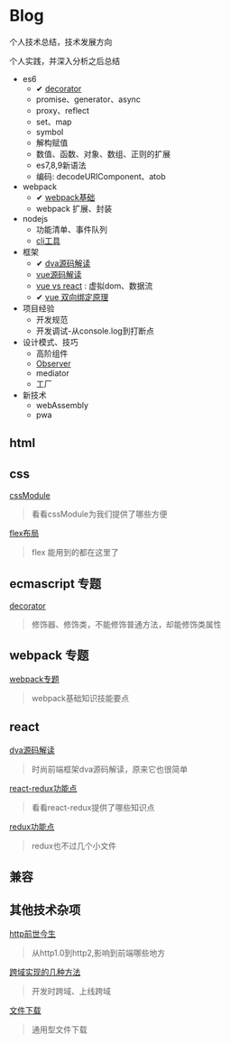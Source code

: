 # Blog

个人技术总结，技术发展方向

个人实践，并深入分析之后总结

- es6
  - ✔ [decorator](es/es6-decorator.md)
  - promise、generator、async
  - proxy、reflect
  - set、map
  - symbol
  - 解构赋值
  - 数值、函数、对象、数组、正则的扩展
  - es7,8,9新语法
  - 编码: decodeURIComponent、atob
- webpack
  - ✔ [webpack基础](webpack/webpack专题.md)
  - webpack 扩展、封装
- nodejs
  - 功能清单、事件队列
  - [cli工具](nodejs/cli工具.md)
- 框架
  - ✔ [dva源码解读](react/dva源码解读.md)
  - [vue源码解读](vue/sourceCodeAnalysis.md)
  - [vue vs react](react/react-vs-vue.md) : 虚拟dom、数据流
  - ✔ [vue 双向绑定原理](vue/vue响应式原理.md)
- 项目经验
  - 开发规范
  - 开发调试-从console.log到打断点
- 设计模式、技巧
  - 高阶组件
  - [Observer](designModal/从vue响应式数据看观察者模式.md)
  - mediator
  - 工厂
- 新技术
  - webAssembly
  - pwa

## html

## css

[cssModule](css/cssModule.md)

> 看看cssModule为我们提供了哪些方便

[flex布局](css/flex.md)

> flex 能用到的都在这里了

## ecmascript 专题

[decorator](es/es6-decorator.md)

> 修饰器、修饰类，不能修饰普通方法，却能修饰类属性

## webpack 专题

[webpack专题](webpack/webpack专题.md)

> webpack基础知识技能要点

## react

[dva源码解读](react/dva源码解读.md)

> 时尚前端框架dva源码解读，原来它也很简单

[react-redux功能点](react/react-redux.md)

> 看看react-redux提供了哪些知识点

[redux功能点](react/redux.md)

> redux也不过几个小文件

## 兼容

## 其他技术杂项

[http前世今生](other/专题-http.md)

> 从http1.0到http2,影响到前端哪些地方

[跨域实现的几种方法](other/跨域实现的几种方法.md)

> 开发时跨域、上线跨域

[文件下载](other/download.md)

> 通用型文件下载
